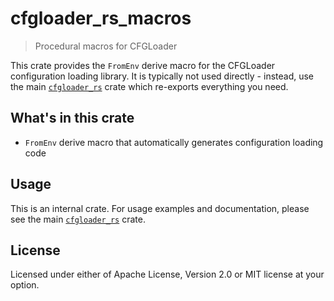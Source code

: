# cfgloader_rs_macros

> Procedural macros for CFGLoader

This crate provides the `FromEnv` derive macro for the CFGLoader configuration loading library. It is typically not used directly - instead, use the main [`cfgloader_rs`](https://crates.io/crates/cfgloader_rs) crate which re-exports everything you need.

## What's in this crate

- `FromEnv` derive macro that automatically generates configuration loading code

## Usage

This is an internal crate. For usage examples and documentation, please see the main [`cfgloader_rs`](https://crates.io/crates/cfgloader_rs) crate.

## License

Licensed under either of Apache License, Version 2.0 or MIT license at your option.
